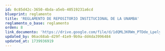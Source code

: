 ```yaml
---
id: 0c85d42c-3650-4bda-a5eb-40519231a6cd
blueprint: reglamento
title: 'REGLAMENTO DE REPOSITORIO INSTITUCIONAL DE LA UNAMBA'
reglamento_o_base: reglamento
orden: 8
link_documento: 'https://drive.google.com/file/d/1dQML3KRWm_PTDde_Lpely_KxO9jjgO6R/view?usp=sharing'
updated_by: 06ac68ab-d29f-41e9-9b9a-dd4da3996484
updated_at: 1739936919
---
```

